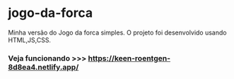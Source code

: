 # jogo-da-forca
Minha versão do Jogo da forca simples. O projeto foi desenvolvido usando HTML,JS,CSS.

### Veja funcionando >>> https://keen-roentgen-8d8ea4.netlify.app/


